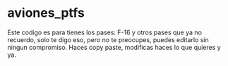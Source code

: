 # aviones_ptfs
Este codigo es para tienes los pases: F-16 y otros pases que ya no recuerdo, solo te digo eso, pero no te preocupes, puedes editarlo sin ningun compromiso.
Haces copy paste, modificas haces lo que quieres y ya.

